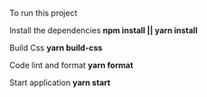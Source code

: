 To run this project

Install the dependencies
**npm install || yarn install**

Build Css
**yarn build-css**

Code lint and format
**yarn format**

Start application
**yarn start**
